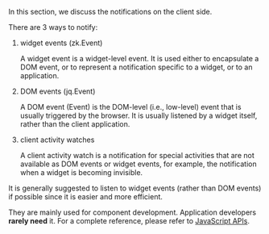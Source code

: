 In this section, we discuss the notifications on the client side.

There are 3 ways to notify:

1.  widget events (<javadoc directory="jsdoc">zk.Event</javadoc>)
      
    A widget event is a widget-level event. It is used either to
    encapsulate a DOM event, or to represent a notification specific to
    a widget, or to an application.
2.  DOM events (<javadoc directory="jsdoc">jq.Event</javadoc>)
      
    A DOM event (Event) is the DOM-level (i.e., low-level) event that is
    usually triggered by the browser. It is usually listened by a widget
    itself, rather than the client application.
3.  client activity watches
      
    A client activity watch is a notification for special activities
    that are not available as DOM events or widget events, for example,
    the notification when a widget is becoming invisible.

It is generally suggested to listen to widget events (rather than DOM
events) if possible since it is easier and more efficient.

They are mainly used for component development. Application developers
**rarely need** it. For a complete reference, please refer to
[JavaScript APIs](http://zkoss.org/javadoc/latest/jsdoc/).
